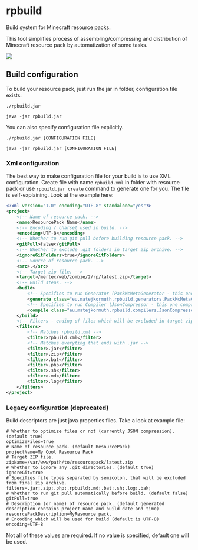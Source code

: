 # rpbuild
Build system for Minecraft resource packs.

This tool simplifies process of assembling/compressing and distribution of Minecraft resource pack by automatization of some tasks.


![](http://i.imgur.com/vSLchIu.png?1)

## Build configuration

To build your resource pack, just run the jar in folder, configuration file exists:

`./rpbuild.jar`

`java -jar rpbuild.jar`

You can also specify configuration file explicitly.

`./rpbuild.jar [CONFIGURATION FILE]`

`java -jar rpbuild.jar [CONFIGURATION FILE]` 

### Xml configuration

The best way to make configuration file for your build is to use XML configuration. Create file with name `rpbuild.xml` in folder with resource pack or use `rpbuild.jar create` command to generate one for you. The file is self-explaining. Look at the example here:

```xml
<?xml version="1.0" encoding="UTF-8" standalone="yes"?>
<project>
    <!-- Name of resource pack. -->
    <name>ResourcePack Name</name>
    <!-- Encoding / charset used in build. -->
    <encoding>UTF-8</encoding>
    <!-- Whether to run git pull before building resource pack. -->
    <gitPull>false</gitPull>
    <!-- Whether to exclude .git folders in target zip archive. -->
    <ignoreGitFolders>true</ignoreGitFolders>
    <!-- Source of resource pack. -->
    <src>.</src>
    <!-- Target zip file. -->
    <target>/mertex/web/zombie/2/rp/latest.zip</target>
    <!-- Build steps. -->
    <build>
        <!-- Specifies to run Generator (PackMcMetaGenerator - this one creates pack.mcmeta file) in build. -->
        <generate class="eu.matejkormuth.rpbuild.generators.PackMcMetaGenerator"/>
        <!-- Specifies to run Compiler (JsonCompressor - this one compresess jsons) in build. Files attribute specifies type of files, which this compiler compiles. -->
        <compile class="eu.matejkormuth.rpbuild.compilers.JsonCompressor" files=".json"/>
    </build>
    <!-- Filters - ending of files which will be excluded in target zip file. -->
    <filters>
        <!-- Matches rpbuild.xml -->
        <filter>rpbuild.xml</filter>
        <!-- Matches everyting that ends with .jar -->
        <filter>.jar</filter>
        <filter>.zip</filter>
        <filter>.bat</filter>
        <filter>.php</filter>
        <filter>.sh</filter>
        <filter>.md</filter>
        <filter>.log</filter>
    </filters>
</project>
```

### Legacy configuration (deprecated)

Build descriptors are just java properties files. Take a look at example file:

```properties
# Whether to optimize files or not (currently JSON compression). (default true)
optimizeFiles=true
# Name of resource pack. (default ResourcePack)
projectName=My Cool Resource Pack
# Target ZIP file. 
zipName=/var/www/path/to/resourcepack/latest.zip
# Whether to ignore any .git directories. (default true)
ignoreGit=true
# Specifies file types separated by semicolon, that will be excluded from final zip archive.
filters=.jar;.zip;.php;.rpbuild;.md;.bat;.sh;.log;.bak;
# Whether to run git pull automatically before build. (default false)
gitPull=true
# Description (or name) of resource pack. (default generated description contains project name and build date and time)
resourcePackDescription=MyResource pack.
# Encoding which will be used for build (default is UTF-8)
encoding=UTF-8
```
Not all of these values are required. If no value is specified, default one will be used.

